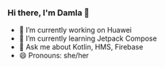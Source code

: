 ### Hi there, I'm Damla 👋


- 🔭 I’m currently working on Huawei 
- 🌱 I’m currently learning Jetpack Compose
- 💬 Ask me about Kotlin, HMS, Firebase 
- 😄 Pronouns: she/her
